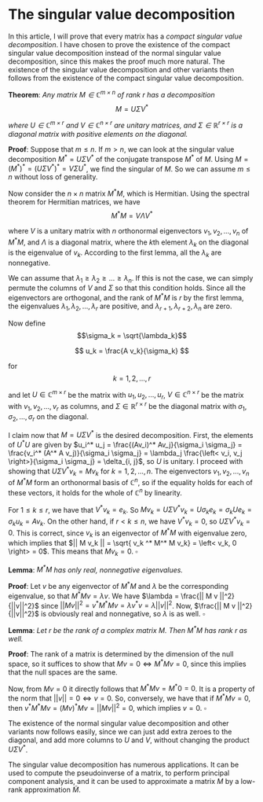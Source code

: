 # The singular value decomposition

In this article, I will prove that every matrix has a *compact singular value decomposition*. I have chosen to prove the existence of the compact singular value decomposition instead of the normal singular value decomposition, since this makes the proof much more natural. The existence of the singular value decomposition and other variants then follows from the existence of the compact singular value decomposition.


**Theorem**: *Any matrix $M \in \mathbb{C}^{m \times n}$ of rank $r$ has a decomposition*
$$ M = U \Sigma V^* $$

*where $U \in \mathbb{C}^{m \times r}$ and $V \in \mathbb{C}^{n \times r}$ are unitary matrices, and $\Sigma \in \mathbb{R}^{r \times r}$ is a diagonal matrix with positive elements on the diagonal.*

**Proof**: Suppose that $m \leq n$. If $m > n$, we can look at the singular value decomposition $M^* = U \Sigma V^*$ of the conjugate transpose $M^*$ of $M$. Using $M = (M^*)^* = (U \Sigma V^*)^* = V \Sigma U^*$, we find the singular of $M$. So we can assume $m \leq n$ without loss of generality.

Now consider the $n \times n$ matrix $M^* M$, which is Hermitian. Using the spectral theorem for Hermitian matrices, we have
$$ M^* M = V \Lambda V^* $$

where $V$ is a unitary matrix with $n$ orthonormal eigenvectors $v_1, v_2, ..., v_n$ of $M^* M$, and $\Lambda$ is a diagonal matrix, where the $k$th element $\lambda_k$ on the diagonal is the eigenvalue of $v_k$. According to the first lemma, all the $\lambda_k$ are nonnegative.

We can assume that $\lambda_1 \geq \lambda_2 \geq ... \geq \lambda_n$. If this is not the case, we can simply permute the columns of $V$ and $\Sigma$ so that this condition holds. Since all the eigenvectors are orthogonal, and the rank of $M^* M$ is $r$ by the first lemma, the eigenvalues $\lambda_1, \lambda_2, ..., \lambda_r$ are positive, and $\lambda_{r + 1}, \lambda_{r + 2}, \lambda_n$ are zero.

Now define
$$\sigma_k = \sqrt{\lambda_k}$$

$$ u_k = \frac{A v_k}{\sigma_k} $$

for
$$ k = 1, 2, ..., r $$

and let $U \in \mathbb{C}^{m \times r}$ be the matrix with $u_1, u_2, ..., u_r$, $V \in \mathbb{C}^{n \times r}$ be the matrix with $v_1, v_2, ..., v_r$ as columns, and $\Sigma \in \mathbb{R}^{r \times r}$ be the diagonal matrix with $\sigma_1, \sigma_2, ..., \sigma_r$ on the diagonal.

I claim now that $M = U \Sigma V^*$ is the desired decomposition. First, the elements of $U^* U$ are given by $u_i^* u_j = \frac{(Av_i)^* Av_j}{\sigma_i \sigma_j} = \frac{v_i^* (A^* A v_j)}{\sigma_i \sigma_j} = \lambda_j \frac{\left< v_i, v_j  \right>}{\sigma_i \sigma_j} = \delta_{i, j}$, so $U$ is unitary. I proceed with showing that $U \Sigma V^* v_k = M v_k$ for $k = 1, 2, ..., n$. The eigenvectors $v_1, v_2, ..., v_n$ of $M^*M$ form an orthonormal basis of $\mathbb{C}^n$, so if the equality holds for each of these vectors, it holds for the whole of $\mathbb{C}^n$ by linearity.

For $1 \leq k \leq r$, we have that $V^* v_k = e_k$. So $Mv_k = U \Sigma V^* v_k = U \sigma_k e_k =\sigma_k U e_k = \sigma_k u_k = A v_k$. On the other hand, if $r < k \leq n$, we have $V^* v_k = 0$, so $U \Sigma V^* v_k = 0$. This is correct, since $v_k$ is an eigenvector of $M^* M$ with eigenvalue zero, which implies that $|| M v_k || = \sqrt{ v_k ^* M^* M v_k} = \left< v_k, 0 \right> = 0$. This means that $M v_k = 0$. $\square$


**Lemma**: *$M^* M$ has only real, nonnegative eigenvalues.*

**Proof**: Let $v$ be any eigenvector of $M^* M$ and $\lambda$ be the corresponding eigenvalue, so that $M^* M v = \lambda v$. We have $\lambda = \frac{|| M v ||^2}{||v||^2}$ since $|| M v ||^2 = v^* M^* M v = \lambda v^* v = \lambda || v ||^2$. Now, $\frac{|| M v ||^2}{||v||^2}$ is obviously real and nonnegative, so $\lambda$ is as well. $\square$

**Lemma**: *Let $r$ be the rank of a complex matrix $M$. Then $M^* M$ has rank $r$ as well.*

**Proof**: The rank of a matrix is determined by the dimension of the null space, so it suffices to show that $Mv = 0 \iff M^* M v = 0$, since this implies that the null spaces are the same.

Now, from $Mv = 0$ it directly follows that $M^* M v = M^* 0 = 0$. It is a property of the norm that $|| v || = 0 \iff v = 0$. So, conversely, we have that if $M^* M v = 0$, then $v^* M^* M v = (Mv)^* Mv = || Mv ||^2 = 0$, which implies $v = 0$. $\square$


The existence of the normal singular value decomposition and other variants now follows easily, since we can just add extra zeroes to the diagonal, and add more columns to $U$ and $V$, without changing the product $U \Sigma V^*$.

The singular value decomposition has numerous applications. It can be used to compute the pseudoinverse of a matrix, to perform principal component analysis, and it can be used to approximate a matrix $M$ by a low-rank approximation $\tilde{M}$.
